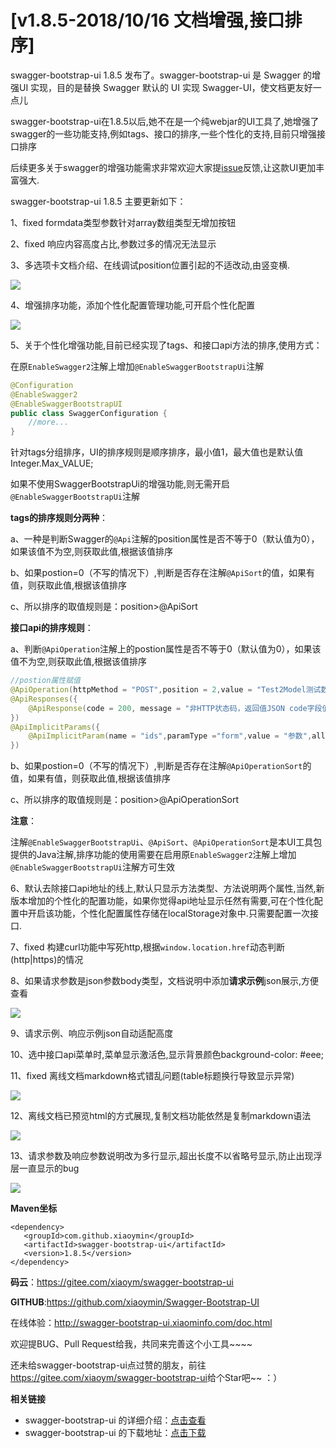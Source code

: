 # [v1.8.5-2018/10/16 文档增强,接口排序]

swagger-bootstrap-ui 1.8.5 发布了。swagger-bootstrap-ui 是 Swagger 的增强UI 实现，目的是替换 Swagger 默认的 UI 实现 Swagger-UI，使文档更友好一点儿

swagger-bootstrap-ui在1.8.5以后,她不在是一个纯webjar的UI工具了,她增强了swagger的一些功能支持,例如tags、接口的排序,一些个性化的支持,目前只增强接口排序

后续更多关于swagger的增强功能需求非常欢迎大家提[issue](https://gitee.com/xiaoym/swagger-bootstrap-ui/issues/new?issue%5Bassignee_id%5D=0&issue%5Bmilestone_id%5D=0)反馈,让这款UI更加丰富强大.

swagger-bootstrap-ui 1.8.5 主要更新如下：

1、fixed formdata类型参数针对array数组类型无增加按钮

2、fixed 响应内容高度占比,参数过多的情况无法显示

3、多选项卡文档介绍、在线调试position位置引起的不适改动,由竖变横.

![](/knife4j/images/blog/swagger-bootstrap-ui-1.8.5-issue/tab-position.png)

4、增强排序功能，添加个性化配置管理功能,可开启个性化配置

![](/images/blog/swagger-bootstrap-ui-1.8.5-issue/exced1.gif)

5、关于个性化增强功能,目前已经实现了tags、和接口api方法的排序,使用方式：

在原`EnableSwagger2`注解上增加`@EnableSwaggerBootstrapUi`注解

```java
@Configuration
@EnableSwagger2
@EnableSwaggerBootstrapUI
public class SwaggerConfiguration {
 	//more...   
}
```

针对tags分组排序，UI的排序规则是顺序排序，最小值1，最大值也是默认值Integer.Max_VALUE;

如果不使用SwaggerBootstrapUi的增强功能,则无需开启`@EnableSwaggerBootstrapUi`注解

**tags的排序规则分两种**：

a、一种是判断Swagger的`@Api`注解的position属性是否不等于0（默认值为0），如果该值不为空,则获取此值,根据该值排序

b、如果postion=0（不写的情况下）,判断是否存在注解`@ApiSort`的值，如果有值，则获取此值,根据该值排序

c、所以排序的取值规则是：position>@ApiSort

**接口api的排序规则**：

a、判断`@ApiOperation`注解上的postion属性是否不等于0（默认值为0），如果该值不为空,则获取此值,根据该值排序

```java
//postion属性赋值
@ApiOperation(httpMethod = "POST",position = 2,value = "Test2Model测试数组参数，多个",response=Test2Model.class)
@ApiResponses({
    @ApiResponse(code = 200, message = "非HTTP状态码，返回值JSON code字段值，描述：成功")
})
@ApiImplicitParams({
    @ApiImplicitParam(name = "ids",paramType ="form",value = "参数",allowMultiple = true, required = true)
})
```

b、如果postion=0（不写的情况下）,判断是否存在注解`@ApiOperationSort`的值，如果有值，则获取此值,根据该值排序

c、所以排序的取值规则是：position>@ApiOperationSort

**注意**：

注解`@EnableSwaggerBootstrapUi`、`@ApiSort`、`@ApiOperationSort`是本UI工具包提供的Java注解,排序功能的使用需要在启用原`EnableSwagger2`注解上增加`@EnableSwaggerBootstrapUi`注解方可生效

6、默认去除接口api地址的线上,默认只显示方法类型、方法说明两个属性,当然,新版本增加的个性化的配置功能，如果你觉得api地址显示任然有需要,可在个性化配置中开启该功能，个性化配置属性存储在localStorage对象中.只需要配置一次接口.

7、fixed 构建curl功能中写死http,根据`window.location.href`动态判断(http|https)的情况

8、如果请求参数是json参数body类型，文档说明中添加**请求示例**json展示,方便查看

![](/knife4j/images/blog/swagger-bootstrap-ui-1.8.5-issue/request-json.png)

9、请求示例、响应示例json自动适配高度

10、选中接口api菜单时,菜单显示激活色,显示背景颜色background-color: #eee;

11、fixed 离线文档markdown格式错乱问题(table标题换行导致显示异常)

![](/knife4j/images/blog/swagger-bootstrap-ui-1.8.5-issue/md.png)

12、离线文档已预览html的方式展现,复制文档功能依然是复制markdown语法

![](/knife4j/images/blog/swagger-bootstrap-ui-1.8.5-issue/md-copy.png)

13、请求参数及响应参数说明改为多行显示,超出长度不以省略号显示,防止出现浮层一直显示的bug

![](/knife4j/images/blog/swagger-bootstrap-ui-1.8.5-issue/br.png)

**Maven坐标**

```
<dependency>
   <groupId>com.github.xiaoymin</groupId>
   <artifactId>swagger-bootstrap-ui</artifactId>
   <version>1.8.5</version>
</dependency>
```

**码云**：<https://gitee.com/xiaoym/swagger-bootstrap-ui>

**GITHUB**:<https://github.com/xiaoymin/Swagger-Bootstrap-UI>

在线体验：<http://swagger-bootstrap-ui.xiaominfo.com/doc.html>

欢迎提BUG、Pull Request给我，共同来完善这个小工具~~~~

还未给swagger-bootstrap-ui点过赞的朋友，前往<https://gitee.com/xiaoym/swagger-bootstrap-ui>给个Star吧~~ ：）



**相关链接**

- swagger-bootstrap-ui 的详细介绍：[点击查看](https://www.oschina.net/p/swagger-bootstrap-ui)
- swagger-bootstrap-ui 的下载地址：[点击下载](https://git.oschina.net/xiaoym/swagger-bootstrap-ui/releases)
 
 
 